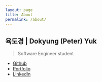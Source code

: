 ```yaml
---
layout: page
title: About
permalink: /about/
---
```


## 육도경 | Dokyung (Peter) Yuk
> Software Engineer student

- <a href="https://github.com/dyuk01">Github</a>
- <a href="https://dyuk01.github.io/main/">Portfolio</a>
- <a href="https://www.linkedin.com/in/peter-yuk-a3aba3254/">LinkedIn</a>
